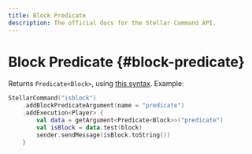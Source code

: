 ```yaml
---
title: Block Predicate
description: The official docs for the Stellar Command API.
---
```


# Block Predicate {#block-predicate}

Returns `Predicate<Block>`, using [this syntax](https://minecraft.wiki/w/Argument_types#minecraft:block_predicate). Example:

```kotlin
StellarCommand("isblock")
    .addBlockPredicateArgument(name = "predicate")
    .addExecution<Player> {
        val data = getArgument<Predicate<Block>>("predicate")
        val isBlock = data.test(block)
        sender.sendMessage(isBlock.toString())
    }
```